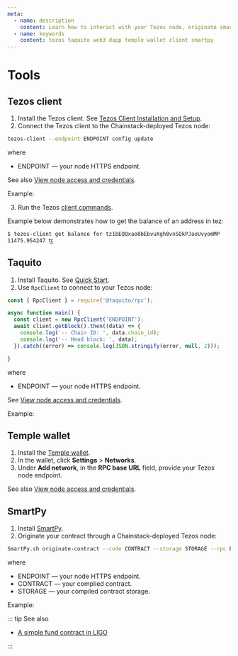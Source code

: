 ```yaml
---
meta:
  - name: description
    content: Learn how to interact with your Tezos node, originate smart contracts through your node, and develop dapps.
  - name: keywords
    content: tezos taquito web3 dapp temple wallet client smartpy
---
```


# Tools

## Tezos client

1. Install the Tezos client. See [Tezos Client Installation and Setup](https://assets.tqtezos.com/docs/setup/1-tezos-client/).
2. Connect the Tezos client to the Chainstack-deployed Tezos node:

``` sh
tezos-client --endpoint ENDPOINT config update
```

where

* ENDPOINT — your node HTTPS endpoint.

See also [View node access and credentials](/platform/view-node-access-and-credentials).

Example:

<CodeSwitcher :languages="{kp:'Key-protected',pp:'Password-protected'}">
<template v-slot:kp>

``` sh
tezos-client --endpoint https://nd-123-456-789.p2pify.com/3c6e0b8a9c15224a8228b9a98ca1531d config update
```

</template>
<template v-slot:pp>

``` sh
tezos-client --endpoint https://user-name:pass-word-pass-word-pass-word@nd-123-456-789.p2pify.com config update
```

</template>
</CodeSwitcher>

3. Run the Tezos [client commands](https://tezos.gitlab.io/shell/cli-commands.html).

Example below demonstrates how to get the balance of an address in tez:

``` sh
$ tezos-client get balance for tz1bEQQxao8bEbvuXgh8vnSQkPJaoUvyomMP
11475.954247 ꜩ
```

## Taquito

1. Install Taquito. See [Quick Start](https://tezostaquito.io/docs/quick_start).
1. Use `RpcClient` to connect to your Tezos node:

``` js
const { RpcClient } = require('@taquito/rpc');

async function main() {
  const client = new RpcClient('ENDPOINT');
  await client.getBlock().then((data) => {
    console.log('-- Chain ID: ', data.chain_id);
    console.log('-- Head block: ', data);
  }).catch((error) => console.log(JSON.stringify(error, null, 2)));

}
```

where

* ENDPOINT — your node HTTPS endpoint.

See [View node access and credentials](/platform/view-node-access-and-credentials).

Example:

<CodeSwitcher :languages="{kp:'Key-protected',pp:'Password-protected'}">
<template v-slot:kp>

``` js
const { RpcClient } = require('@taquito/rpc');

async function main() {
  const client = new RpcClient('https://nd-123-456-789.p2pify.com/3c6e0b8a9c15224a8228b9a98ca1531d');
  await client.getBlock().then((data) => {
    console.log('-- Chain ID: ', data.chain_id);
    console.log('-- Head block: ', data);
  }).catch((error) => console.log(JSON.stringify(error, null, 2)));

}
```

</template>
<template v-slot:pp>

``` js
const { RpcClient } = require('@taquito/rpc');

async function main() {
  const client = new RpcClient('https://user-name:pass-word-pass-word-pass-word@nd-123-456-789.p2pify.com');
  await client.getBlock().then((data) => {
    console.log('-- Chain ID: ', data.chain_id);
    console.log('-- Head block: ', data);
  }).catch((error) => console.log(JSON.stringify(error, null, 2)));

}
```

</template>
</CodeSwitcher>

## Temple wallet

1. Install the [Temple wallet](https://templewallet.com/).
1. In the wallet, click **Settings** > **Networks**.
1. Under **Add network**, in the **RPC base URL** field, provide your Tezos node endpoint.

See also [View node access and credentials](/platform/view-node-access-and-credentials).

## SmartPy

1. Install [SmartPy](https://docs.smartpy.io/introduction/start_project).
1. Originate your contract through a Chainstack-deployed Tezos node:

``` sh
SmartPy.sh originate-contract --code CONTRACT --storage STORAGE --rpc ENDPOINT
```

where

* ENDPOINT — your node HTTPS endpoint.
* CONTRACT — your complied contract.
* STORAGE — your compiled contract storage.

Example:

<CodeSwitcher :languages="{kp:'Key-protected',pp:'Password-protected'}">
<template v-slot:kp>

``` sh
SmartPy.sh originate-contract --code contract.tz --storage storage.tz --rpc https://nd-123-456-789.p2pify.com/3c6e0b8a9c15224a8228b9a98ca1531
````

</template>
<template v-slot:pp>

``` js
SmartPy.sh originate-contract --code contract.tz --storage storage.tz --rpc https://user-name:pass-word-pass-word-pass-word@nd-123-456-789.p2pify.com
```

</template>
</CodeSwitcher>

::: tip See also

* [A simple fund contract in LIGO](/tutorials/tezos/simple-fund-contract-in-ligo)

:::
